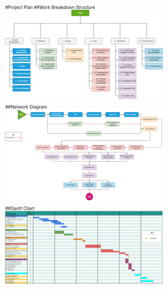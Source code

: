 #Project Plan
##Work Breakdown Structure
![WBS](WBS.jpg)

##Network Diagram
![Network Diagram](Network_Diagram.jpg)

##Gantt Chart
![Gantt Chart](Gantt_Chart.JPG)
